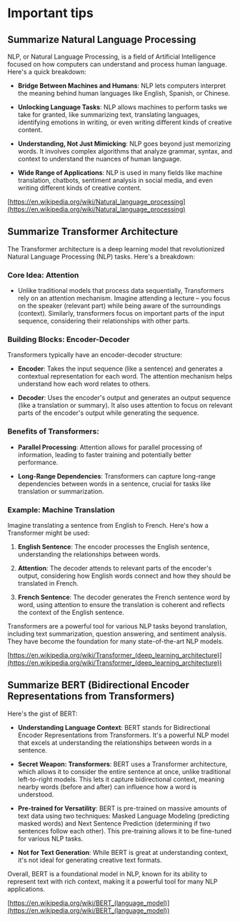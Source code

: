 # Important tips

## Summarize Natural Language Processing

NLP, or Natural Language Processing, is a field of Artificial Intelligence focused on how computers can understand and process human language. Here's a quick breakdown:

-   **Bridge Between Machines and Humans**: NLP lets computers interpret the meaning behind human languages like English, Spanish, or Chinese.
    
-   **Unlocking Language Tasks**: NLP allows machines to perform tasks we take for granted, like summarizing text, translating languages, identifying emotions in writing, or even writing different kinds of creative content.
    
-   **Understanding, Not Just Mimicking**: NLP goes beyond just memorizing words. It involves complex algorithms that analyze grammar, syntax, and context to understand the nuances of human language.
    
-   **Wide Range of Applications**: NLP is used in many fields like machine translation, chatbots, sentiment analysis in social media, and even writing different kinds of creative content.
    
[https://en.wikipedia.org/wiki/Natural_language_processing](https://en.wikipedia.org/wiki/Natural_language_processing)

## Summarize Transformer Architecture

The Transformer architecture is a deep learning model that revolutionized Natural Language Processing (NLP) tasks. Here's a breakdown:

### Core Idea: Attention

-   Unlike traditional models that process data sequentially, Transformers rely on an attention mechanism. Imagine attending a lecture – you focus on the speaker (relevant part) while being aware of the surroundings (context). Similarly, transformers focus on important parts of the input sequence, considering their relationships with other parts.
    
### Building Blocks: Encoder-Decoder

Transformers typically have an encoder-decoder structure:
    
-   **Encoder**: Takes the input sequence (like a sentence) and generates a contextual representation for each word. The attention mechanism helps understand how each word relates to others.
    
-   **Decoder**: Uses the encoder's output and generates an output sequence (like a translation or summary). It also uses attention to focus on relevant parts of the encoder's output while generating the sequence.
    
### Benefits of Transformers:

-   **Parallel Processing**: Attention allows for parallel processing of information, leading to faster training and potentially better performance.
    
-   **Long-Range Dependencies**: Transformers can capture long-range dependencies between words in a sentence, crucial for tasks like translation or summarization.
    
### Example: Machine Translation

Imagine translating a sentence from English to French. Here's how a Transformer might be used:

1.  **English Sentence**: The encoder processes the English sentence, understanding the relationships between words.
    
2. **Attention**: The decoder attends to relevant parts of the encoder's output, considering how English words connect and how they should be translated in French.
    
3.  **French Sentence**: The decoder generates the French sentence word by word, using attention to ensure the translation is coherent and reflects the context of the English sentence.
   
Transformers are a powerful tool for various NLP tasks beyond translation, including text summarization, question answering, and sentiment analysis. They have become the foundation for many state-of-the-art NLP models.

[https://en.wikipedia.org/wiki/Transformer_(deep_learning_architecture)](https://en.wikipedia.org/wiki/Transformer_(deep_learning_architecture))

## Summarize BERT (Bidirectional Encoder Representations from Transformers)

Here's the gist of BERT:

-   **Understanding Language Context**: BERT stands for Bidirectional Encoder Representations from Transformers. It's a powerful NLP model that excels at understanding the relationships between words in a sentence.
    
-   **Secret Weapon: Transformers**: BERT uses a Transformer architecture, which allows it to consider the entire sentence at once, unlike traditional left-to-right models. This lets it capture bidirectional context, meaning nearby words (before and after) can influence how a word is understood.
    
-   **Pre-trained for Versatility**: BERT is pre-trained on massive amounts of text data using two techniques: Masked Language Modeling (predicting masked words) and Next Sentence Prediction (determining if two sentences follow each other). This pre-training allows it to be fine-tuned for various NLP tasks.
    
-   **Not for Text Generation**: While BERT is great at understanding context, it's not ideal for generating creative text formats.
    

Overall, BERT is a foundational model in NLP, known for its ability to represent text with rich context, making it a powerful tool for many NLP applications.

[https://en.wikipedia.org/wiki/BERT_(language_model)](https://en.wikipedia.org/wiki/BERT_(language_model))
